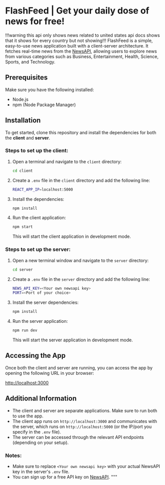 # FlashFeed | Get your daily dose of news for free!
!!!warning this api only shows news related to united states api docs shows that it shows for every country but not showing!!!
FlashFeed is a simple, easy-to-use news application built with a client-server architecture. It fetches real-time news from the [NewsAPI](https://newsapi.org/), allowing users to explore news from various categories such as Business, Entertainment, Health, Science, Sports, and Technology.

## Prerequisites

Make sure you have the following installed:

- Node.js
- npm (Node Package Manager)

## Installation

To get started, clone this repository and install the dependencies for both the **client** and **server**.

### Steps to set up the client:

1. Open a terminal and navigate to the `client` directory:
    ```bash
    cd client
    ```

2. Create a `.env` file in the `client` directory and add the following line:
    ```bash
    REACT_APP_IP=localhost:5000
    ```

3. Install the dependencies:
    ```bash
    npm install
    ```

4. Run the client application:
    ```bash
    npm start
    ```
   This will start the client application in development mode.

### Steps to set up the server:

1. Open a new terminal window and navigate to the `server` directory:
    ```bash
    cd server
    ```

2. Create a `.env` file in the `server` directory and add the following line:
    ```bash
    NEWS_API_KEY=<Your own newsapi key>
    PORT=<Port of your choice>
    ```

3. Install the server dependencies:
    ```bash
    npm install
    ```

4. Run the server application:
    ```bash
    npm run dev
    ```
   This will start the server application in development mode.

## Accessing the App

Once both the client and server are running, you can access the app by opening the following URL in your browser:

[http://localhost:3000](http://localhost:3000)

## Additional Information

- The client and server are separate applications. Make sure to run both to use the app.
- The client app runs on `http://localhost:3000` and communicates with the server, which runs on `http://localhost:5000` (or the IP/port you specify in the `.env` file).
- The server can be accessed through the relevant API endpoints (depending on your setup).

### Notes:

- Make sure to replace `<Your own newsapi key>` with your actual NewsAPI key in the server's `.env` file.
- You can sign up for a free API key on [NewsAPI](https://newsapi.org/).
"""

